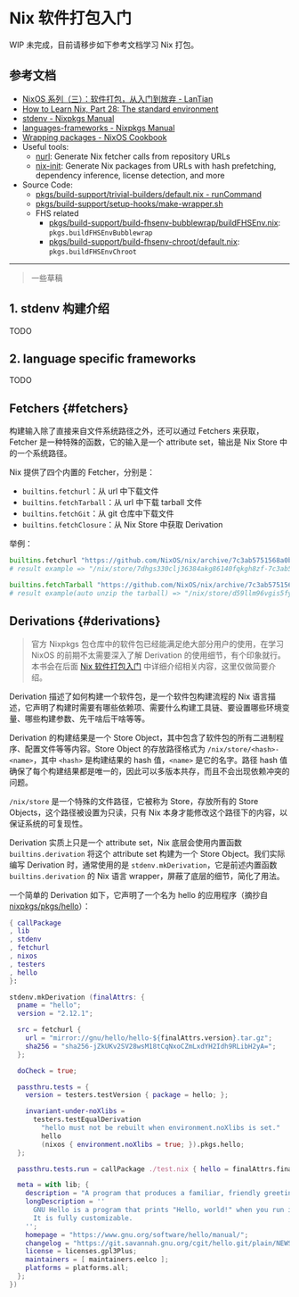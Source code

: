# Nix 软件打包入门

WIP 未完成，目前请移步如下参考文档学习 Nix 打包。

## 参考文档

- [NixOS 系列（三）：软件打包，从入门到放弃 - LanTian](https://lantian.pub/article/modify-computer/nixos-packaging.lantian/)
- [How to Learn Nix, Part 28: The standard environment](https://ianthehenry.com/posts/how-to-learn-nix/the-standard-environment/)
- [stdenv - Nixpkgs Manual](https://github.com/NixOS/nixpkgs/tree/nixos-unstable/doc/stdenv)
- [languages-frameworks - Nixpkgs Manual](https://github.com/NixOS/nixpkgs/tree/nixos-unstable/doc/languages-frameworks)
- [Wrapping packages - NixOS Cookbook](https://wiki.nixos.org/wiki/Nix_Cookbook#Wrapping_packages)
- Useful tools:
  - [nurl](https://github.com/nix-community/nurl): Generate Nix fetcher calls from
    repository URLs
  - [nix-init](https://github.com/nix-community/nix-init): Generate Nix packages from URLs
    with hash prefetching, dependency inference, license detection, and more
- Source Code:
  - [pkgs/build-support/trivial-builders/default.nix - runCommand](https://github.com/NixOS/nixpkgs/blob/nixos-25.05/pkgs/build-support/trivial-builders/default.nix#L21-L49)
  - [pkgs/build-support/setup-hooks/make-wrapper.sh](https://github.com/NixOS/nixpkgs/blob/nixos-25.05/pkgs/build-support/setup-hooks/make-wrapper.sh)
  - FHS related
    - [pkgs/build-support/build-fhsenv-bubblewrap/buildFHSEnv.nix](https://github.com/NixOS/nixpkgs/blob/nixos-25.05/pkgs/build-support/build-fhsenv-bubblewrap/buildFHSEnv.nix):
      `pkgs.buildFHSEnvBubblewrap`
    - [pkgs/build-support/build-fhsenv-chroot/default.nix](https://github.com/NixOS/nixpkgs/blob/nixos-25.05/pkgs/build-support/build-fhsenv-bubblewrap/buildFHSEnv.nix):
      `pkgs.buildFHSEnvChroot`

---

> 一些草稿

## 1. stdenv 构建介绍

TODO

## 2. language specific frameworks

TODO

## Fetchers {#fetchers}

构建输入除了直接来自文件系统路径之外，还可以通过 Fetchers 来获取，Fetcher 是一种特殊的函数，它的输入是一个 attribute
set，输出是 Nix Store 中的一个系统路径。

Nix 提供了四个内置的 Fetcher，分别是：

- `builtins.fetchurl`：从 url 中下载文件
- `builtins.fetchTarball`：从 url 中下载 tarball 文件
- `builtins.fetchGit`：从 git 仓库中下载文件
- `builtins.fetchClosure`：从 Nix Store 中获取 Derivation

举例：

```nix
builtins.fetchurl "https://github.com/NixOS/nix/archive/7c3ab5751568a0bc63430b33a5169c5e4784a0ff.tar.gz"
# result example => "/nix/store/7dhgs330clj36384akg86140fqkgh8zf-7c3ab5751568a0bc63430b33a5169c5e4784a0ff.tar.gz"

builtins.fetchTarball "https://github.com/NixOS/nix/archive/7c3ab5751568a0bc63430b33a5169c5e4784a0ff.tar.gz"
# result example(auto unzip the tarball) => "/nix/store/d59llm96vgis5fy231x6m7nrijs0ww36-source"
```

## Derivations {#derivations}

> 官方 Nixpkgs 包仓库中的软件包已经能满足绝大部分用户的使用，在学习 NixOS 的前期不太需要深入了解 Derivation 的使用细节，有个印象就行。本书会在后面
> [Nix 软件打包入门](../development/packaging-101.md)
> 中详细介绍相关内容，这里仅做简要介绍。

Derivation 描述了如何构建一个软件包，是一个软件包构建流程的 Nix 语言描述，它声明了构建时需要有哪些依赖项、需要什么构建工具链、要设置哪些环境变量、哪些构建参数、先干啥后干啥等等。

Derivation 的构建结果是一个 Store
Object，其中包含了软件包的所有二进制程序、配置文件等等内容。Store Object 的存放路径格式为
`/nix/store/<hash>-<name>`，其中 `<hash>` 是构建结果的 hash 值，`<name>`
是它的名字。路径 hash 值确保了每个构建结果都是唯一的，因此可以多版本共存，而且不会出现依赖冲突的问题。

`/nix/store` 是一个特殊的文件路径，它被称为 Store，存放所有的 Store
Objects，这个路径被设置为只读，只有 Nix 本身才能修改这个路径下的内容，以保证系统的可复现性。

Derivation 实质上只是一个 attribute set，Nix 底层会使用内置函数 `builtins.derivation`
将这个 attribute set 构建为一个 Store Object。我们实际编写 Derivation 时，通常使用的是
`stdenv.mkDerivation`，它是前述内置函数 `builtins.derivation`
的 Nix 语言 wrapper，屏蔽了底层的细节，简化了用法。

一个简单的 Derivation 如下，它声明了一个名为 hello 的应用程序（摘抄自
[nixpkgs/pkgs/hello](https://github.com/NixOS/nixpkgs/blob/nixos-23.05/pkgs/applications/misc/hello/default.nix)）：

```nix
{ callPackage
, lib
, stdenv
, fetchurl
, nixos
, testers
, hello
}:

stdenv.mkDerivation (finalAttrs: {
  pname = "hello";
  version = "2.12.1";

  src = fetchurl {
    url = "mirror://gnu/hello/hello-${finalAttrs.version}.tar.gz";
    sha256 = "sha256-jZkUKv2SV28wsM18tCqNxoCZmLxdYH2Idh9RLibH2yA=";
  };

  doCheck = true;

  passthru.tests = {
    version = testers.testVersion { package = hello; };

    invariant-under-noXlibs =
      testers.testEqualDerivation
        "hello must not be rebuilt when environment.noXlibs is set."
        hello
        (nixos { environment.noXlibs = true; }).pkgs.hello;
  };

  passthru.tests.run = callPackage ./test.nix { hello = finalAttrs.finalPackage; };

  meta = with lib; {
    description = "A program that produces a familiar, friendly greeting";
    longDescription = ''
      GNU Hello is a program that prints "Hello, world!" when you run it.
      It is fully customizable.
    '';
    homepage = "https://www.gnu.org/software/hello/manual/";
    changelog = "https://git.savannah.gnu.org/cgit/hello.git/plain/NEWS?h=v${finalAttrs.version}";
    license = licenses.gpl3Plus;
    maintainers = [ maintainers.eelco ];
    platforms = platforms.all;
  };
})
```
